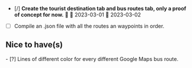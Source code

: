 - [/]  <strong>Create the tourist destination tab and bus routes tab, only a proof of concept for now.</strong> 🔼 🛫 2023-03-01 📅 2023-03-02
- [ ] Compile an .json file with all the routes an waypoints in order.

<h2><strong>Nice to have(s)</strong></h2>
- [?] Lines of different color for every different Google Maps bus route.
